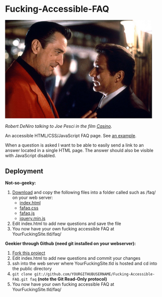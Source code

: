 Fucking-Accessible-FAQ
======================

<img src="casino-robert-deniro-joe-pesci.jpg" alt="Robert DeNiro and Joe Pesci in the film Casino." width="480">

_Robert DeNiro talking to Joe Pesci in the film [Casino](http://en.wikipedia.org/wiki/Casino_%28film%29 "A classic by Martin Scorcese.")._

An accessible HTML/CSS/JavaScript FAQ page. See [an example](http://hypertexthero.com/faq/).

When a question is asked I want to be able to easily send a link to an answer located in a single HTML page.
The answer should also be visible with JavaScript disabled.

Deployment
---

**Not-so-geeky:**

1. [Download](https://github.com/hypertexthero/Fucking-Accessible-FAQ/archive/master.zip "Click to download the whole archive to your computer.") and copy the following files into a folder called such as /faq/ on your web server: 
    - [index.html](https://raw.github.com/hypertexthero/Fucking-Accessible-FAQ/master/index.html)
    - [fafaq.css](https://raw.github.com/hypertexthero/Fucking-Accessible-FAQ/master/fafaq.css)
    - [fafaq.js](https://raw.github.com/hypertexthero/Fucking-Accessible-FAQ/master/fafaq.js)
    - [jquery.min.js](https://raw.github.com/hypertexthero/Fucking-Accessible-FAQ/master/jquery.min.js)
2. Edit index.html to add new questions and save the file 
3. You now have your own fucking accessible FAQ at YourFuckingSite.tld/faq/

**Geekier through Github (need git installed on your webserver):**

1. [Fork this project](https://github.com/hypertexthero/Fucking-Accessible-FAQ/fork_select)
2. Edit index.html to add new questions and commit your changes
3. ssh into the web server where YourFuckingSite.tld is hosted and cd into the public directory
4. `git clone git://github.com/YOURGITHUBUSERNAME/Fucking-Accessible-FAQ.git faq` **(note the Git Read-Only protocol)**
5. You now have your own fucking accessible FAQ at YourFuckingSite.tld/faq/